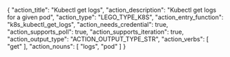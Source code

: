 {
"action_title": "Kubectl get logs",
"action_description": "Kubectl get logs for a given pod",
"action_type": "LEGO_TYPE_K8S",
"action_entry_function": "k8s_kubectl_get_logs",
"action_needs_credential": true,
"action_supports_poll": true,
"action_supports_iteration": true,
"action_output_type": "ACTION_OUTPUT_TYPE_STR",
"action_verbs": [
"get"
],
"action_nouns": [
"logs", 
"pod"
]
}

